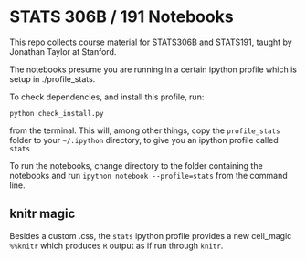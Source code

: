 STATS 306B / 191 Notebooks
==========================

This repo collects course material for STATS306B and STATS191,
taught by Jonathan Taylor at Stanford.

The notebooks presume you are running in a certain ipython profile
which is setup in ./profile_stats.

To check dependencies, and install this profile, run:

`python check_install.py`

from the terminal. This will, among other things, copy the `profile_stats`
folder to your `~/.ipython` directory, to give you an ipython profile called
`stats`

To run the notebooks, change directory to the folder containing the notebooks
and run `ipython notebook --profile=stats` from the command line.

knitr magic
-----------

Besides a custom .css, the `stats` ipython profile provides a new cell_magic
`%%knitr` which produces `R` output as if run through `knitr`.
